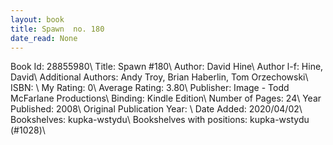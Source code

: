 ```yaml
---
layout: book
title: Spawn  no. 180
date_read: None
---
```


Book Id: 28855980\ 
Title: Spawn #180\ 
Author: David Hine\ 
Author l-f: Hine, David\ 
Additional Authors: Andy Troy, Brian Haberlin, Tom Orzechowski\ 
ISBN: \ 
My Rating: 0\ 
Average Rating: 3.80\ 
Publisher: Image - Todd McFarlane Productions\ 
Binding: Kindle Edition\ 
Number of Pages: 24\ 
Year Published: 2008\ 
Original Publication Year: \ 
Date Added: 2020/04/02\ 
Bookshelves: kupka-wstydu\ 
Bookshelves with positions: kupka-wstydu (#1028)\ 

